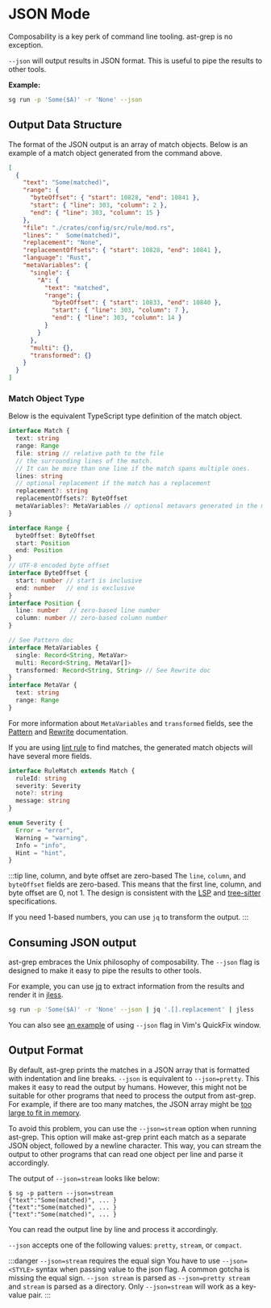 # JSON Mode

Composability is a key perk of command line tooling. ast-grep is no exception.

`--json` will output results in JSON format. This is useful to pipe the results to other tools.

**Example:**

```bash
sg run -p 'Some($A)' -r 'None' --json
```

## Output Data Structure

The format of the JSON output is an array of match objects. Below is an example of a match object generated from the command above.

```json
[
  {
    "text": "Some(matched)",
    "range": {
      "byteOffset": { "start": 10828, "end": 10841 },
      "start": { "line": 303, "column": 2 },
      "end": { "line": 303, "column": 15 }
    },
    "file": "./crates/config/src/rule/mod.rs",
    "lines": "  Some(matched)",
    "replacement": "None",
    "replacementOffsets": { "start": 10828, "end": 10841 },
    "language": "Rust",
    "metaVariables": {
      "single": {
        "A": {
          "text": "matched",
          "range": {
            "byteOffset": { "start": 10833, "end": 10840 },
            "start": { "line": 303, "column": 7 },
            "end": { "line": 303, "column": 14 }
          }
        }
      },
      "multi": {},
      "transformed": {}
    }
  }
]
```

### Match Object Type

Below is the equivalent TypeScript type definition of the match object.

```typescript
interface Match {
  text: string
  range: Range
  file: string // relative path to the file
  // the surrounding lines of the match.
  // It can be more than one line if the match spans multiple ones.
  lines: string
  // optional replacement if the match has a replacement
  replacement?: string
  replacementOffsets?: ByteOffset
  metaVariables?: MetaVariables // optional metavars generated in the match
}

interface Range {
  byteOffset: ByteOffset
  start: Position
  end: Position
}
// UTF-8 encoded byte offset
interface ByteOffset {
  start: number // start is inclusive
  end: number   // end is exclusive
}
interface Position {
  line: number   // zero-based line number
  column: number // zero-based column number
}

// See Pattern doc
interface MetaVariables {
  single: Record<String, MetaVar>
  multi: Record<String, MetaVar[]>
  transformed: Record<String, String> // See Rewrite doc
}
interface MetaVar {
  text: string
  range: Range
}
```

For more information about `MetaVariables` and `transformed` fields, see the [Pattern](/guide/pattern-syntax.html#meta-variable) and [Rewrite](/guide/rewrite-code.html#use-transform-in-rewrite) documentation.

If you are using [lint rule](/guide/project/lint-rule.html) to find matches, the generated match objects will have several more fields.

```typescript
interface RuleMatch extends Match {
  ruleId: string
  severity: Severity
  note?: string
  message: string
}

enum Severity {
  Error = "error",
  Warning = "warning",
  Info = "info",
  Hint = "hint",
}
```

:::tip line, column, and byte offset are zero-based
The `line`, `column`, and `byteOffset` fields are zero-based. This means that the first line, column, and byte offset are 0, not 1.
The design is consistent with the [LSP](https://microsoft.github.io/language-server-protocol/specifications/lsp/3.17/specification/#position) and [tree-sitter](https://tree-sitter.github.io/tree-sitter/using-parsers#syntax-nodes) specifications.

If you need 1-based numbers, you can use `jq` to transform the output.
:::

## Consuming JSON output

ast-grep embraces the Unix philosophy of composability. The `--json` flag is designed to make it easy to pipe the results to other tools.

For example, you can use [jq](https://stedolan.github.io/jq/) to extract information from the results and render it in [jless](https://jless.io/).
```bash
sg run -p 'Some($A)' -r 'None' --json | jq '.[].replacement' | jless
```

You can also see [an example](https://github.com/ast-grep/ast-grep/issues/1232#issuecomment-2181747911) of using `--json` flag in Vim's QuickFix window.

## Output Format

By default, ast-grep prints the matches in a JSON array that is formatted with indentation and line breaks.
`--json` is equivalent to `--json=pretty`. This makes it easy to read the output by humans.
However, this might not be suitable for other programs that need to process the output from ast-grep. For example, if there are too many matches, the JSON array might be [too large to fit in memory](https://www.wikiwand.com/en/Out_of_memory).

To avoid this problem, you can use the `--json=stream` option when running ast-grep. This option will make ast-grep print each match as a separate JSON object, followed by a newline character. This way, you can stream the output to other programs that can read one object per line and parse it accordingly.

The output of `--json=stream` looks like below:

```
$ sg -p pattern --json=stream
{"text":"Some(matched)", ... }
{"text":"Some(matched)", ... }
{"text":"Some(matched)", ... }
```

You can read the output line by line and process it accordingly.

`--json` accepts one of the following values: `pretty`, `stream`, or `compact`.

:::danger `--json=stream` requires the equal sign
You have to use `--json=<STYLE>` syntax when passing value to the json flag.
A common gotcha is missing the equal sign.
`--json stream` is parsed as `--json=pretty stream` and `stream` is parsed as a directory.
Only `--json=stream` will work as a key-value pair.
:::